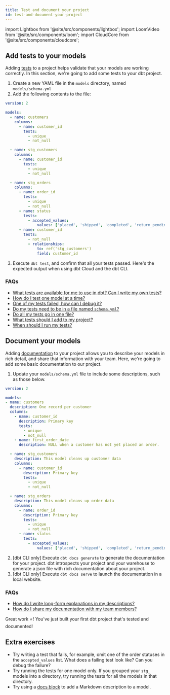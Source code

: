 ```yaml
---
title: Test and document your project
id: test-and-document-your-project
---
```


import Lightbox from '@site/src/components/lightbox';
import LoomVideo from '@site/src/components/loom';
import CloudCore from '@site/src/components/cloudcore';

## Add tests to your models
Adding [tests](https://docs.getdbt.com/docs/testing) to a project helps validate
that your models are working correctly. In this section, we're going to add some
tests to your dbt project.


<CloudCore>
    <LoomVideo id="86a1e7ed19084810a7903bd31ebd83e0" />
    <LoomVideo id="61693e928ec94100bef33371aab8296a" />
</CloudCore>

1. Create a new YAML file in the `models` directory, named `models/schema.yml`
2. Add the following contents to the file:
```yaml
version: 2

models:
  - name: customers
    columns:
      - name: customer_id
        tests:
          - unique
          - not_null

  - name: stg_customers
    columns:
      - name: customer_id
        tests:
          - unique
          - not_null

  - name: stg_orders
    columns:
      - name: order_id
        tests:
          - unique
          - not_null
      - name: status
        tests:
          - accepted_values:
              values: ['placed', 'shipped', 'completed', 'return_pending', 'returned']
      - name: customer_id
        tests:
          - not_null
          - relationships:
              to: ref('stg_customers')
              field: customer_id

```
3. Execute `dbt test`, and confirm that all your tests passed. Here's the
expected output when using dbt Cloud and the dbt CLI.

<CloudCore>
    <Lightbox src="/img/successful-tests-dbt-cloud.png" title="Passing tests when using dbt Cloud" />
    <Lightbox src="/img/successful-tests-dbt-cli.png" title="Passing tests when using the dbt CLI" />
</CloudCore>

### FAQs
* [What tests are available for me to use in dbt? Can I write my own tests?](faqs/available-tests)
* [How do I test one model at a time?](faqs/test-one-model)
* [One of my tests failed, how can I debug it?](faqs/failed-tests)
* [Do my tests need to be in a file named `schema.yml`?](faqs/schema-yml-name)
* [Do all my tests go in one file?](faqs/multiple-test-files)
* [What tests should I add to my project?](faqs/recommended-tests)
* [When should I run my tests?](faqs/when-to-test)

## Document your models
Adding [documentation](https://docs.getdbt.com/docs/documentation) to your
project allows you to describe your models in rich detail, and share that
information with your team. Here, we're going to add some basic documentation to
our project.

<CloudCore>
    <LoomVideo id="f946321f692747e59bec3b726eccbfd4" />
    <LoomVideo id="230b30756f674bf7ba38311099070d37" />
</CloudCore>

1. Update your `models/schema.yml` file to include some descriptions, such as
those below.
```yaml
version: 2

models:
- name: customers
  description: One record per customer
  columns:
    - name: customer_id
      description: Primary key
      tests:
        - unique
        - not_null
    - name: first_order_date
      description: NULL when a customer has not yet placed an order.

  - name: stg_customers
    description: This model cleans up customer data
    columns:
      - name: customer_id
        description: Primary key
        tests:
          - unique
          - not_null

  - name: stg_orders
    description: This model cleans up order data
    columns:
      - name: order_id
        description: Primary key
        tests:
          - unique
          - not_null
      - name: status
        tests:
          - accepted_values:
              values: ['placed', 'shipped', 'completed', 'return_pending', 'returned']

```

2. [dbt CLI only] Execute `dbt docs generate` to generate the documentation for your project. dbt introspects your project and your warehouse to generate a json file
with rich documentation about your project.
3. [dbt CLI only] Execute `dbt docs serve` to launch the documentation in a local website.

### FAQs
* [How do I write long-form explanations in my descriptions?](faqs/long-descriptions)
* [How do I share my documentation with my team members?](faqs/sharing-documentation)

Great work ⭐️! You've just built your first dbt project that's tested and documented!

## Extra exercises

<CloudCore>
    <LoomVideo id="384fa15250d44ca3950a06477bc31a89" />
    <LoomVideo id="6db6956adbb04f55b6027c461e9b1792" />
</CloudCore>

* Try writing a test that fails, for example, omit one of the order statuses in
the `accepted_values` list. What does a failing test look like? Can you debug
the failure?
* Try running the tests for one model only. If you grouped your `stg_` models
into a directory, try running the tests for all the models in that directory.
* Try using a [docs block](https://docs.getdbt.com/docs/documentation#section-docs-blocks)
to add a Markdown description to a model.
